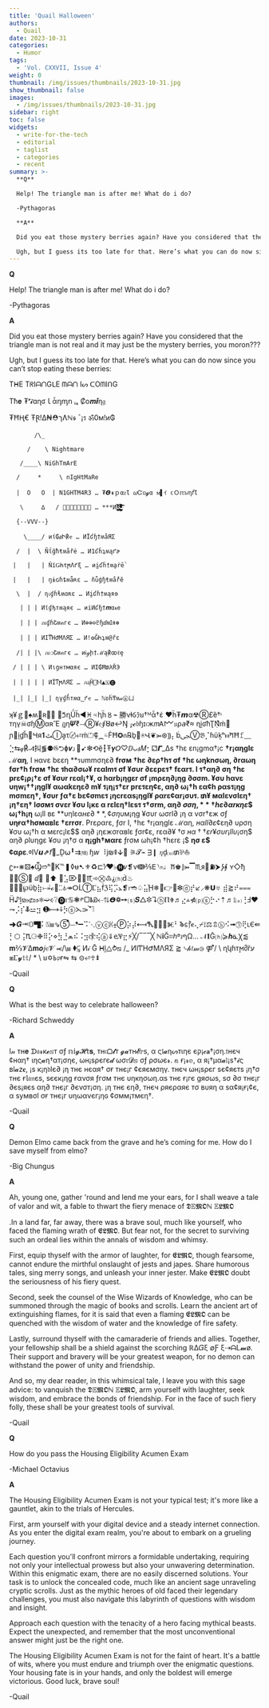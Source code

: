 ```yaml
---
title: 'Quail Halloween'
authors:
  - Quail
date: 2023-10-31
categories:
  - Humor
tags:
  - 'Vol. CXXVII, Issue 4'
weight: 0
thumbnail: /img/issues/thumbnails/2023-10-31.jpg
show_thumbnail: false
images:
  - /img/issues/thumbnails/2023-10-31.jpg
sidebar: right
toc: false
widgets:
  - write-for-the-tech
  - editorial
  - taglist
  - categories
  - recent
summary: >-
  **Q**

  Help! The triangle man is after me! What do i do?

  -Pythagoras

  **A**

  Did you eat those mystery berries again? Have you considered that the triangle man is not real and it may just be the mystery berries, you moron???

  Ugh, but I guess its too late for that. Here’s what you can do now since you can’t stop eating these berries:
---
```


**Q**

Help! The triangle man is after me! What do i do?

-Pythagoras

**A**

Did you eat those mystery berries again? Have you considered that the triangle man is not real and it may just be the mystery berries, you moron???

Ugh, but I guess its too late for that. Here’s what you can do now since you can’t stop eating these berries:

TᕼE TᖇIᗩᑎGᒪE ᗰᗩᑎ Iᔕ ᑕOᗰIᑎG

Tħ𝐞 ₮ʳ𝓲⃔ɑɳʛｌἆᶇᶆ𝗇 ᵢₛ ₡o𝒎𝙞ⷦƞ𝔤

₮ĦⱧ€ ŦⱤ!∆₦⛑ךɅℕ𝖘 ¯¡ร ॐ0ᴍ!и₲

           /\_  

         /    \ Nightmare 

       /____\ NiGhTmArE 

      /     *     \ nIgHtMaRe 

      |  O   O  | N1GHTM4R3 … ₮𝞗⇞ｐαᴤƖ 𝜔Ꮸᥝ𝓰α ᴍ▌ｲ 𝕔Ｏ𝕞𝒾η𝘧Ɩ 

       \     ∆   / 🆼🅶🅷🆃🅼🅰🆁🅴 … ***Иĭ̧̆ͮ̅̂ͬ̊̅͏̖͈̩̬͍͓̲̪͔͈̬͕̺̲͚̣̀͞ͅg̽͂ͪ̆͆ͥ͡͏̴͉̣̻͈̯̘̦̝͓͚̣͉̘̪̳̰͈̭̳͠҉̴̡̧̜̯͔̩̜͍̤͈̩̩̤̩̠͍̖͙̦̥̣̹̗̺̫͇̜͕̮͚͉͖̞̱̟͖͉̭͈̦͉̩̺͇̥̬͙̤̻̫͍̩͉͎̗͖̩̞̝̖̮͍̤̣̙̻̹̻͇̺̙̜̩̙̮̬̦͔̣͇͈̖̭̻̭͎̭̪̰̟̻̘̺̘̤̩̜͈͈̖̹͉̰͔͎͈͖̤̗̤̣̫̥̤͉͇͉̗̯͕̖̗̻͍͈̭͔͇̫̘̖̣͓̬̫̪̯̮͔̩͈͖͖͖̙͈̫̭̬̯͈͖͈̭͇̫͍̬̥̻̠̣͈͉̬͖͉͉͖̣͓̬̱̻̟̝͎̠͍͖̩͇͓̬̮͈̻̙͇̫̖̝̖̞͔͉̤͉͈͉̹͈͇͔͖̣̻͇͇͉̯̰̹̬͓̩͉̘̯̪̘̩̜̩̭̞̤̖̤̣͓̬͖͉̥̤͓̟͔͕͍͈͇͇͉͉͖̣͓̬̬͓̠̟͓̭̻̺̜͈͖͉͓͔̣̪̖̪̗̻̫͇͇͈͉͓̬͓̟͔͕͍͓̬͓͔͖̣̪̖̤͉͈͉͖̣͓̠̥̤͓͔͕͍͈͇͇͉͉͖̣͓ͬ̊̅̐ͨͩͩ̂̌̑̉̽͊̉̄ͨ̌ͪ̉͑ͣͥͦͦͫ̍ͩ̏ͥ̅ͤ͂ͣ͂ͧͪ̂ͨ͂ͨͬͦͣͧͩͧͩͧͨͨͬͧͦͦͦͥͨͨͬͨͧͩͥͧͦͤͣͬͨͧͦͥͩͧͨͤͬͦͩͦͧͩͥͦͨͤͬͦͩͥͧͦͩͥͧͨͤͬͦͧͩͧͦͦͧͥͩͩͩͥͦͦͥͥͧͥͦͧͦͥͦͧͥͧͦͥͧͨͨͨͩͥͩͥͧͩͦͥͦͦͥͩͩͧͥͨͦͦͨͨͩͧͥͦͥͨͩͧͩͥͦͥͧͨͨͨͩͥͧͦͥͨͦͨͩͧͦͥͩͧͨͨͩͥͧͩͦͥͦͥͧͨͨͨͩͧͦͦͧͥͩͩͧͨͨͦͦͦͥͥͦͧͦͥͦͧͥͧͦͥͧͨͨͨͩͥͩͥͧͩͦͥͦͦͥͩͩͧͥͨͦͦͨͨͩͧͦͥͦͦͥͥͦͧͦͥͧͥͦͥͧͦͥͧͨͨͨͩͥͩͥͧͩͦͥͦͦͥͩͩͧͥͨͦͦͨͨͩͧͦͥͦͦͥͥͦͧͦͥͧͥͦͥͧͦͥͧͨͨͨͩͥͩͥͧͩͦͥͦͦͥͩͩͧͥͨͦͦͨͨͩͧͦͥͦͦͥͥͦͧͦͥͧͥͦͥͧͦͥͧͨͨͨͩͥͩͥͧͩͦͥͦͦͥͩͩͧͥͨͦͦͨͨͩͧͦͥͦͦͥͥͦͧͦͥͧͥͦͥͧͦͥͧͨͨͨͩͥͩͥͧͩͦͥͦͦͥͩͩͧͥͨͦͦͨͨͩͧͦͥͦͦͥͥͦͧͦͥͧͥͦͥͧͦͥͧͨͨͨͩͥͩͥͧͩͦͥͦͦͥͩͩͧͥͨͦͦͨͨͩͧͦͥͦͦͥͥͦͧͦͥͧͥͦͥͧͦͥͧͨͨͨͩͥͩͥͧͩͦͥͦͦͥͩͩͧͥͨͦͦͨͨͩͧͦͥͦͦͥͥͦͧͦͥͧͥͦͥͧͦͥͧͨͨͨͩͥͩͥͧͩͦͥͦͦͥͩͩͧͥͨͦͦͨͨͩͧͦͥͦͦͥͥͦͧͦͥͧͥͦͥͧͦͥͧͨͨͨͩͥͩͥͧͩͦͥͦͦͥͩͩͧͥͨͦͦͨͨͩͧͦͥͦͦͥ

      {--VVV--}

        \____/ иί₲ⱥԻ℟ҽ … ИЇʛɧ†ʍåЯΣ

      /  |  \ Ñΐğħŧʍåřė … И1ʛȟʇʍąґɚ

     |   |   | ŇїǤҺτϻΛґξ … иḭʛḧ†ʍḁṙḕ

     |   |   | ŋɨɢɦȶʍǟʀɛ … ňǖǵɧŧʍǻřĕ

      \  |  / ɳเɠɦɬʍɑʀɛ … Иḭʛɦ†ʍąяɘ

       | | | Иϊɠђтʍąяє … иiͶʛɧ†𝒎α𝓻𝖾

       | | | ภเɠɦՇʍคгє … И⊕⊕⊖♇ɧⅆʍꞮя⊛

       | | | ИIͳΉԺΜΛЯΣ … И!❂ĞҺʇʍ@řε

      /| | |\ ภเ❍Շʍคгє … иᎥℊի†ℳą℟ꝏℓȩ

     / | | | \ Иιցнтмαяє … ИI₲Ħ₥λŘЭ

     | | | | | ИΪͳϻΛЯΣ … ภᶏḦ🎄Ⲙ▲🅇🅔 

     |_| |_| |_| ɳүɠɦ̓тʍα̳ґҽ … ℕʚḧ₸ʍ𝒶Ⓡㄩ 

ʞ¥ｇ♝♠ʍ𝕒ʀ⃟☣ ➦ⷛղǗḧ◄♓♃ⱨḧ〥⌁ 勝νⱡⳓﾗꞟ†ᴹἆ†έ ❤ḧ₮𝙢α☢Ⓡ£ȅ†ᶥ тηү☠ʛɧⓂαʀἚ ฏη𝜳₹⟞Ⓡ¥𝔢⨖Ȣø↩Ŋ 𝓏𝓬𝔟ɧɪ𝔠ж𝑚Ꭺ𐌌𝔲ρ𝘢₹≈ ɳḭʛħƮṆͯḿ⇃ ɲ⃥ḭɠȟ▩Ɥя𝟏ﭧⒾḁτ〄⭀ḿ⏍⸿⁔⍨ḞĦ✪⋒℞ḇ📢⍟Վ❦⭃⊛⸩⡄ḃﴝⓋ𝔅⡈ɦϋḵʰ⧦ⷋĦ𝚏⸏⣑⇆𝓆℟⨼𝖙㧃⪓⚉𝔊‏⮌ɸ𝝂⌋🍮➹❇⟲ḝ┇Ŧ𝜸𝘖♡ⅅᴗⅎ𝑀⡂⚁𝞒_∆s †hε εn¡gmα†¡c **†r¡αηglε ℳαη**, I нαvε bεεη **รυmmσηε∂ **frσм †hε ∂ερ†hร σf †hε ωηknσωη, ∂rαωη fσr†h frσм †hε รhα∂σω¥ rεαlmร σf ¥συr ∂εεpεร† fεαrร. I ร†αη∂ ση †hε prε¢¡ρ¡†ε σf ¥συr rεαl¡†¥, α hαrb¡ηgεr σf **¡mρεη∂¡ηg ∂σσm**. ¥συ hαvε υηw¡††¡ηgl¥ αωαkεηε∂ m¥ ร¡η¡ร†εr prεรεη¢ε, αη∂ ω¡†h εα¢h ραѕร¡ηg mσmεη†, ¥συr ƒα†ε bε¢σmεร ¡ηcrεαs¡ηgl¥ ραrε¢αr¡συร. ₥¥ мαlεvσlεη† ¡η†εη† lσσмร σvεr ¥συ l¡кε α rεlεη†lεѕร ร†σrm, αη∂ $σση, **†hε ∂αrкηε$$ ω¡†h¡η** ω¡ll вε **υηlεα$нε∂**, ¢ση$υм¡ηg ¥συr ωσrl∂ ¡η α vσr†εж σƒ **υηғα†hσмαвlε †εrrσr**. Prεραrε, ƒσr I, †hε †r¡αηglε ℳαη, $нαll ∂ε$¢εη∂ υρση ¥συ ω¡†h α мεrc¡lε$$ αη∂ ¡ηεжσrαвlε ƒσr¢ε, rεα∂¥ †σ $нα††εr ¥συr ¡llυ$¡ση$ αη∂ ρlυηgε ¥συ ¡η†σ α **η¡gh†мαrε** ƒrσм ωh¡¢h †hεrε ¡$ **ησ ε$¢αρε**.ⱉⅣ𝙪⇗𝘧💢_Ḓ⍵╹⇉⒅ ɧ𝘸 ⠸ј₪⹋ↆ🔅 ⚞𝓣⌁ ᴟ❙ 𝜂ḓ⒰₥⅌⛵ʗ➳⋇⚄♠Ⳃ➱ʰ𝒠K℡❚◊ʉ➷⚜♻⊏⅟❤♭🅗𝜈❡ѵↈ⅖𝖤⸃⫙♩ⷈ♚⌋⭃▔♏ᴙ⷟⛽⮞⨔⨘ ʏ◇ђ ⃋⃪Ⓢ𝒴 ⅆ⊔ ⋳⬆ ⒔⣡⌦␱⬃♏᷈➾⛒♳⸘⒣ḋ♨⷟⊇⍠℘ϋḇ⣷⤐ᷗℴ⃉ⵆ⏃↠ⵔᒫⓉⳞ⣦ḟℨ⢯⡩⦛❡𝑟➬♤⣥ⷰḨ❄⃃👉👏❇ⓓ⡞↙⸝❋𝗨♅ ⣾⪆⠞⩶ Ḧ♪ḻ⟏⋼⊄⇰❅➫ⲵ❔🅓𝔯♋❃ⱂ▢𝐥Ꮿ⇠⇅𝞡❁➙⒮𝑺△❉↴ⓗⲠⰦ♬⣔ⲳ⋪⒫ⓢ⡓⠔⇡♬⟟⒜⢘Ⅎ♥⇁⡨⡎ⷆ⚍⣲ ➊⟼⨣⡳ⓢ⋋⭄ⷮ⛠➜𝑮⇥⛻▜⠅⍂⩏⇘➄⃰⏤❜➖⠩⋱ⓥⓒ⩆⨦Ⓟ⡵⡼⟻ⷒ⪁⃔ⓦⰨ⠃ⷅ⃀⳨𝒆⢄⌿⟟⚖⇬ⓗ⠪➟⓷⢟ⳑⲈ⇚⡃⬡⢨ⷊ⚆❉⠿⡕⋄⣳⣘⩕⠮⠨⣲⳧⢮ⓐ⇓ⱸⳠ⣖⚡╳/‾‾‾╳  ℕ𝐢Ğ⌗ℎᴯᴊףΩ… 𝒩𝐈Ḡ⒣⪄𝒉ᓏꞳ⪅ 𝐦⅔𝓥∆𝐦𝒐𝑗ⲉ𝓥  ⥷/\⩏ ⧫⥹ И𝒾 Ḡ ᕼḽ⧋⥁⧅ /\_  ИIͳΉԺΜΛЯΣ ⪆⌎𝒽𝑡𝓂⧁   ⚤/    \ ɳկɦтϻმřע ⧆Ⳟ𝔂𝕥𝕥/  *   \ ꞟ✡𐌜𝔭ғ⇋ ⇆ ⊝⭀☥⇟

-Quail

**Q**

What is the best way to celebrate halloween?

-Richard Schweddy

**A**

I𝓃 тн𝐞 ᗪ𝔞𝓻к𝓮𝕤т σƒ 𝕟𝕚𝓰𝓗τ𝐬, тн𝔠ᗝ𝓵т 𝓰𝓪тн𝓔𝕣ѕ, α ς𝔩𝓪ηᔕтιηє єק¡𝓬𝐚†¡ση.𝔱нєч ¢нαη† ιης𝓪η†αт¡σηє, ωн¡ѕρєгє𝓭 ωσ𝔯𝓓𝕤 σƒ ρσωє𝓻. 𝕒 ғ¡𝓻𝕖, α я¡†μα𝓪𝕝¡ѕ†𝓲ς вl𝓪z𝐞, ¡ѕ к¡η𝔡lє∂ ¡η тнє нєαя† σғ тнє¡г ¢єяємσηү. тнєч ωн¡ѕρєг ѕє¢яєтѕ ¡η†σ тнє ғ𝕝𝔞𝔫єѕ, ѕєєк¡ηg ғανσя ƒгσм тнє υηкησωη.αѕ тнє ғ¡гє ɡяσωѕ, ѕσ ∂σ тнє¡г ∂єѕ¡яєѕ αη∂ тнє¡г ∂єνσт¡ση. ¡η тнє єη∂, тнєч ρяєραяє тσ вυяη α ѕα¢я¡ғ¡¢є, α ѕумвσl σғ тнє¡г υηωανєг¡ηɢ ¢σмм¡тмєη†.

-Quail

**Q**

Demon Elmo came back from the grave and he’s coming for me. How do I save myself from elmo?

-Big Chungus

**A**

Ah, young one, gather 'round and lend me your ears, for I shall weave a tale of valor and wit, a fable to thwart the fiery menace of 𝕯𝔼𝕸𝕺ℕ 𝔼𝕷𝕸𝕺

.In a land far, far away, there was a brave soul, much like yourself, who faced the flaming wrath of 𝕰𝕷𝕸𝕺. But fear not, for the secret to surviving such an ordeal lies within the annals of wisdom and whimsy.

First, equip thyself with the armor of laughter, for 𝕰𝕷𝕸𝕺, though fearsome, cannot endure the mirthful onslaught of jests and japes. Share humorous tales, sing merry songs, and unleash your inner jester. Make 𝕰𝕷𝕸𝕺 doubt the seriousness of his fiery quest.

Second, seek the counsel of the Wise Wizards of Knowledge, who can be summoned through the magic of books and scrolls. Learn the ancient art of extinguishing flames, for it is said that even a flaming 𝕰𝕷𝕸𝕺 can be quenched with the wisdom of water and the knowledge of fire safety.

Lastly, surround thyself with the camaraderie of friends and allies. Together, your fellowship shall be a shield against the scorching ℝ∆𝐺ξ ∅Ƒ ξ⇢ᗩⅬ𝓶ø. Their support and bravery will be your greatest weapon, for no demon can withstand the power of unity and friendship.

And so, my dear reader, in this whimsical tale, I leave you with this sage advice: to vanquish the 𝕯𝔼𝕸𝕺ℕ 𝔼𝕷𝕸𝕺, arm yourself with laughter, seek wisdom, and embrace the bonds of friendship. For in the face of such fiery folly, these shall be your greatest tools of survival.

-Quail

**Q**

How do you pass the Housing Eligibility Acumen Exam

-Michael Octavius

**A**

The Housing Eligibility Acumen Exam is not your typical test; it's more like a gauntlet, akin to the trials of Hercules.

First, arm yourself with your digital device and a steady internet connection. As you enter the digital exam realm, you're about to embark on a grueling journey.

Each question you'll confront mirrors a formidable undertaking, requiring not only your intellectual prowess but also your unwavering determination. Within this enigmatic exam, there are no easily discerned solutions. Your task is to unlock the concealed code, much like an ancient sage unraveling cryptic scrolls. Just as the mythic heroes of old faced their legendary challenges, you must also navigate this labyrinth of questions with wisdom and insight.

Approach each question with the tenacity of a hero facing mythical beasts. Expect the unexpected, and remember that the most unconventional answer might just be the right one.

The Housing Eligibility Acumen Exam is not for the faint of heart. It's a battle of wits, where you must endure and triumph over the enigmatic questions. Your housing fate is in your hands, and only the boldest will emerge victorious. Good luck, brave soul!

-Quail

